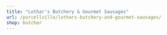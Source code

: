 ```yaml
---
title: "Lothar's Butchery & Gourmet Sausages"
url: /purcellville/lothars-butchery-and-gourmet-sausages/
shop: butcher
---
```

